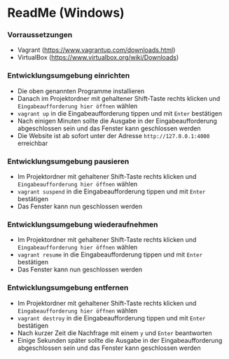 # ReadMe (Windows)

### Vorraussetzungen

- Vagrant (https://www.vagrantup.com/downloads.html)
- VirtualBox (https://www.virtualbox.org/wiki/Downloads)

### Entwicklungsumgebung einrichten

- Die oben genannten Programme installieren
- Danach im Projektordner mit gehaltener Shift-Taste rechts klicken und ```Eingabeaufforderung hier öffnen``` wählen
- ```vagrant up``` in die Eingabeaufforderung tippen und mit ```Enter``` bestätigen
- Nach einigen Minuten sollte die Ausgabe in der Eingabeaufforderung abgeschlossen sein und das Fenster kann geschlossen werden
- Die Website ist ab sofort unter der Adresse ```http://127.0.0.1:4000``` erreichbar

### Entwicklungsumgebung pausieren

- Im Projektordner mit gehaltener Shift-Taste rechts klicken und ```Eingabeaufforderung hier öffnen``` wählen
- ```vagrant suspend``` in die Eingabeaufforderung tippen und mit ```Enter``` bestätigen
- Das Fenster kann nun geschlossen werden

### Entwicklungsumgebung wiederaufnehmen

- Im Projektordner mit gehaltener Shift-Taste rechts klicken und ```Eingabeaufforderung hier öffnen``` wählen
- ```vagrant resume``` in die Eingabeaufforderung tippen und mit ```Enter``` bestätigen
- Das Fenster kann nun geschlossen werden

### Entwicklungsumgebung entfernen

- Im Projektordner mit gehaltener Shift-Taste rechts klicken und ```Eingabeaufforderung hier öffnen``` wählen
- ```vagrant destroy``` in die Eingabeaufforderung tippen und mit ```Enter``` bestätigen
- Nach kurzer Zeit die Nachfrage mit einem ```y``` und ```Enter``` beantworten
- Einige Sekunden später sollte die Ausgabe in der Eingabeaufforderung abgeschlossen sein und das Fenster kann geschlossen werden
